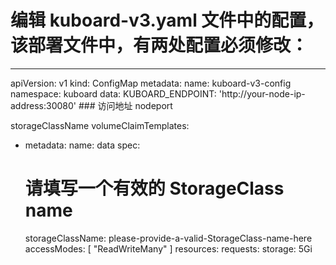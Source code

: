 # 编辑 kuboard-v3.yaml 文件中的配置，该部署文件中，有两处配置必须修改：
---
apiVersion: v1
kind: ConfigMap
metadata:
  name: kuboard-v3-config
  namespace: kuboard
data:
  KUBOARD_ENDPOINT: 'http://your-node-ip-address:30080'           ### 访问地址 nodeport

storageClassName
  volumeClaimTemplates:
  - metadata:
      name: data
    spec:
      # 请填写一个有效的 StorageClass name
      storageClassName: please-provide-a-valid-StorageClass-name-here
      accessModes: [ "ReadWriteMany" ]
      resources:
        requests:
          storage: 5Gi
